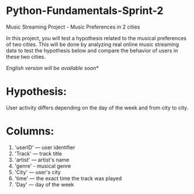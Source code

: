 # Python-Fundamentals-Sprint-2
Music Streaming Project - Music Preferences in 2 cities

In this project, you will test a hypothesis related to the musical preferences of two cities. This will be done by analyzing real online music streaming data to test the hypothesis below and compare the behavior of users in these two cities.

*English version will be available soon** 

# **Hypothesis:**
User activity differs depending on the day of the week and from city to city.

# **Columns:**
1) 'userID' — user identifier
2) 'Track' — track title
3) 'artist' — artist's name
4) 'genre' - musical genre 
5) 'City' — user's city
6) 'time' — the exact time the track was played
7) 'Day' — day of the week
